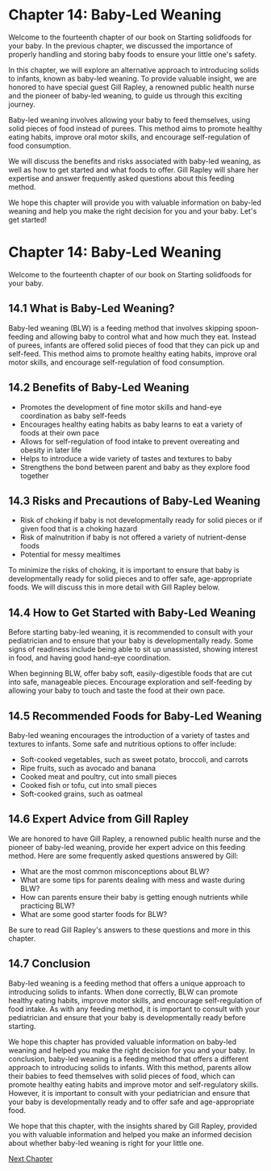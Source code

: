 # Chapter 14: Baby-Led Weaning

Welcome to the fourteenth chapter of our book on Starting solidfoods for your baby. In the previous chapter, we discussed the importance of properly handling and storing baby foods to ensure your little one's safety. 

In this chapter, we will explore an alternative approach to introducing solids to infants, known as baby-led weaning. To provide valuable insight, we are honored to have special guest Gill Rapley, a renowned public health nurse and the pioneer of baby-led weaning, to guide us through this exciting journey.

Baby-led weaning involves allowing your baby to feed themselves, using solid pieces of food instead of purees. This method aims to promote healthy eating habits, improve oral motor skills, and encourage self-regulation of food consumption. 

We will discuss the benefits and risks associated with baby-led weaning, as well as how to get started and what foods to offer. Gill Rapley will share her expertise and answer frequently asked questions about this feeding method.

We hope this chapter will provide you with valuable information on baby-led weaning and help you make the right decision for you and your baby. Let's get started!
# Chapter 14: Baby-Led Weaning

Welcome to the fourteenth chapter of our book on Starting solidfoods for your baby. 

## 14.1 What is Baby-Led Weaning?

Baby-led weaning (BLW) is a feeding method that involves skipping spoon-feeding and allowing baby to control what and how much they eat. Instead of purees, infants are offered solid pieces of food that they can pick up and self-feed. This method aims to promote healthy eating habits, improve oral motor skills, and encourage self-regulation of food consumption.

## 14.2 Benefits of Baby-Led Weaning

- Promotes the development of fine motor skills and hand-eye coordination as baby self-feeds
- Encourages healthy eating habits as baby learns to eat a variety of foods at their own pace
- Allows for self-regulation of food intake to prevent overeating and obesity in later life
- Helps to introduce a wide variety of tastes and textures to baby
- Strengthens the bond between parent and baby as they explore food together

## 14.3 Risks and Precautions of Baby-Led Weaning

- Risk of choking if baby is not developmentally ready for solid pieces or if given food that is a choking hazard
- Risk of malnutrition if baby is not offered a variety of nutrient-dense foods
- Potential for messy mealtimes

To minimize the risks of choking, it is important to ensure that baby is developmentally ready for solid pieces and to offer safe, age-appropriate foods. We will discuss this in more detail with Gill Rapley below.

## 14.4 How to Get Started with Baby-Led Weaning

Before starting baby-led weaning, it is recommended to consult with your pediatrician and to ensure that your baby is developmentally ready. Some signs of readiness include being able to sit up unassisted, showing interest in food, and having good hand-eye coordination.

When beginning BLW, offer baby soft, easily-digestible foods that are cut into safe, manageable pieces. Encourage exploration and self-feeding by allowing your baby to touch and taste the food at their own pace.

## 14.5 Recommended Foods for Baby-Led Weaning

Baby-led weaning encourages the introduction of a variety of tastes and textures to infants. Some safe and nutritious options to offer include:

- Soft-cooked vegetables, such as sweet potato, broccoli, and carrots
- Ripe fruits, such as avocado and banana
- Cooked meat and poultry, cut into small pieces
- Cooked fish or tofu, cut into small pieces
- Soft-cooked grains, such as oatmeal

## 14.6 Expert Advice from Gill Rapley

We are honored to have Gill Rapley, a renowned public health nurse and the pioneer of baby-led weaning, provide her expert advice on this feeding method. Here are some frequently asked questions answered by Gill:

- What are the most common misconceptions about BLW?
- What are some tips for parents dealing with mess and waste during BLW?
- How can parents ensure their baby is getting enough nutrients while practicing BLW?
- What are some good starter foods for BLW?

Be sure to read Gill Rapley's answers to these questions and more in this chapter.

## 14.7 Conclusion

Baby-led weaning is a feeding method that offers a unique approach to introducing solids to infants. When done correctly, BLW can promote healthy eating habits, improve motor skills, and encourage self-regulation of food intake. As with any feeding method, it is important to consult with your pediatrician and ensure that your baby is developmentally ready before starting. 

We hope this chapter has provided valuable information on baby-led weaning and helped you make the right decision for you and your baby.
In conclusion, baby-led weaning is a feeding method that offers a different approach to introducing solids to infants. With this method, parents allow their babies to feed themselves with solid pieces of food, which can promote healthy eating habits and improve motor and self-regulatory skills. However, it is important to consult with your pediatrician and ensure that your baby is developmentally ready and to offer safe and age-appropriate food. 

We hope that this chapter, with the insights shared by Gill Rapley, provided you with valuable information and helped you make an informed decision about whether baby-led weaning is right for your little one.


[Next Chapter](15_Chapter15.md)